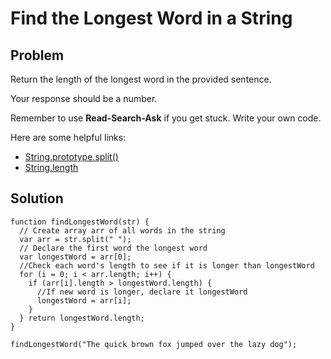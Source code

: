 # Find the Longest Word in a String

## Problem

Return the length of the longest word in the provided sentence.

Your response should be a number.

Remember to use **Read-Search-Ask** if you get stuck. Write your own code.

Here are some helpful links:

* [String.prototype.split()](https://developer.mozilla.org/en-US/docs/Web/JavaScript/Reference/Global_Objects/String/split)
* [String.length](https://developer.mozilla.org/en-US/docs/Web/JavaScript/Reference/Global_Objects/String/length)

## Solution

```
function findLongestWord(str) {
  // Create array arr of all words in the string
  var arr = str.split(" ");
  // Declare the first word the longest word
  var longestWord = arr[0];
  //Check each word's length to see if it is longer than longestWord
  for (i = 0; i < arr.length; i++) {
    if (arr[i].length > longestWord.length) {
      //If new word is longer, declare it longestWord
      longestWord = arr[i];
    }
  } return longestWord.length;
}

findLongestWord("The quick brown fox jumped over the lazy dog");
```